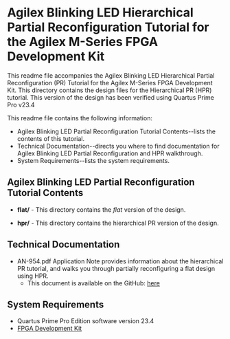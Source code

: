 # Agilex Blinking LED Hierarchical Partial Reconfiguration Tutorial for the Agilex M-Series FPGA Development Kit

This readme file accompanies the Agilex Blinking LED Hierarchical Partial Reconfiguration (PR) Tutorial for the Agilex M-Series FPGA Development Kit. This directory contains the design files for the Hierarchical PR (HPR) tutorial. This version of the design has been verified using Quartus Prime Pro v23.4

This readme file contains the following information:

*  Agilex Blinking LED Partial Reconfiguration Tutorial Contents--lists the contents of this tutorial.
*  Technical Documentation--directs you where to find documentation for Agilex Blinking LED Partial Reconfiguration and HPR walkthrough.
*  System Requirements--lists the system requirements.

## Agilex Blinking LED Partial Reconfiguration Tutorial Contents

*  **flat/** - This directory contains the *flat* version of the design. 

*  **hpr/** - This directory contains the hierarchical PR version of the design. 

## Technical Documentation

*  AN-954.pdf Application Note provides information about the hierarchical PR tutorial, and walks you through partially reconfiguring a flat design using HPR.
   *  This document is available on the GitHub: [here](AN-954.pdf)

## System Requirements

*  Quartus Prime Pro Edition software version 23.4
*  [FPGA Development Kit](https://www.intel.com/content/www/us/en/products/details/fpga/development-kits/agilex.html)
